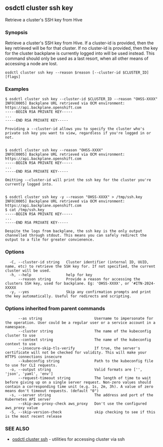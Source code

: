 ## osdctl cluster ssh key

Retrieve a cluster's SSH key from Hive

### Synopsis

Retrieve a cluster's SSH key from Hive. If a cluster-id is provided, then the key retrieved will be for that cluster. If no cluster-id is provided, then the key for the cluster backplane is currently logged into will be used instead. This command should only be used as a last resort, when all other means of accessing a node are lost.

```
osdctl cluster ssh key --reason $reason [--cluster-id $CLUSTER_ID] [flags]
```

### Examples

```
$ osdctl cluster ssh key --cluster-id $CLUSTER_ID --reason "OHSS-XXXX"
INFO[0005] Backplane URL retrieved via OCM environment: https://api.backplane.openshift.com
-----BEGIN RSA PRIVATE KEY-----
...
-----END RSA PRIVATE KEY-----

Providing a --cluster-id allows you to specify the cluster who's private ssh key you want to view, regardless if you're logged in or not.


$ osdctl cluster ssh key --reason "OHSS-XXXX"
INFO[0005] Backplane URL retrieved via OCM environment: https://api.backplane.openshift.com
-----BEGIN RSA PRIVATE KEY-----
...
-----END RSA PRIVATE KEY-----

Omitting --cluster-id will print the ssh key for the cluster you're currently logged into.


$ osdctl cluster ssh key -y --reason "OHSS-XXXX" > /tmp/ssh.key
INFO[0005] Backplane URL retrieved via OCM environment: https://api.backplane.openshift.com
$ cat /tmp/ssh.key
-----BEGIN RSA PRIVATE KEY-----
...
-----END RSA PRIVATE KEY-----

Despite the logs from backplane, the ssh key is the only output channelled through stdout. This means you can safely redirect the output to a file for greater convienence.
```

### Options

```
  -C, --cluster-id string   Cluster identifier (internal ID, UUID, name, etc) to retrieve the SSH key for. If not specified, the current cluster will be used.
  -h, --help                help for key
      --reason string       Provide a reason for accessing the clusters SSH key, used for backplane. Eg: 'OHSS-XXXX', or '#ITN-2024-XXXXX
  -y, --yes                 Skip any confirmation prompts and print the key automatically. Useful for redirects and scripting.
```

### Options inherited from parent commands

```
      --as string                        Username to impersonate for the operation. User could be a regular user or a service account in a namespace.
      --cluster string                   The name of the kubeconfig cluster to use
      --context string                   The name of the kubeconfig context to use
      --insecure-skip-tls-verify         If true, the server's certificate will not be checked for validity. This will make your HTTPS connections insecure
      --kubeconfig string                Path to the kubeconfig file to use for CLI requests.
  -o, --output string                    Valid formats are ['', 'json', 'yaml', 'env']
      --request-timeout string           The length of time to wait before giving up on a single server request. Non-zero values should contain a corresponding time unit (e.g. 1s, 2m, 3h). A value of zero means don't timeout requests. (default "0")
  -s, --server string                    The address and port of the Kubernetes API server
      --skip-aws-proxy-check aws_proxy   Don't use the configured aws_proxy value
  -S, --skip-version-check               skip checking to see if this is the most recent release
```

### SEE ALSO

* [osdctl cluster ssh](osdctl_cluster_ssh.md)	 - utilities for accessing cluster via ssh

